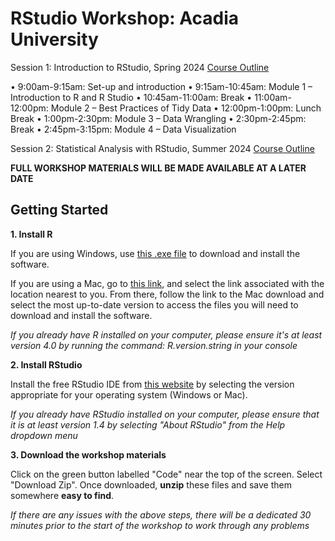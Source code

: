 # RStudio Workshop: Acadia University

Session 1: Introduction to RStudio, Spring 2024 [Course Outline](https://github.com/willsuther/Spring2024_AcadiaU_RWorkshop/blob/main/Session1CourseOuline.md)

•	9:00am-9:15am: Set-up and introduction
•	9:15am-10:45am: Module 1 – Introduction to R and R Studio
•	10:45am-11:00am: Break
•	11:00am-12:00pm: Module 2 – Best Practices of Tidy Data
•	12:00pm-1:00pm: Lunch Break
•	1:00pm-2:30pm: Module 3 – Data Wrangling
•	2:30pm-2:45pm: Break
•	2:45pm-3:15pm: Module 4 – Data Visualization

Session 2: Statistical Analysis with RStudio, Summer 2024 [Course Outline](https://github.com/willsuther/Summer2024_AcadiaU_RWorkshop/blob/main/Session2CourseOutline.md)

**FULL WORKSHOP MATERIALS WILL BE MADE AVAILABLE AT A LATER DATE**

## Getting Started

**1. Install R**

If you are using Windows, use [this .exe file](https://cran.r-project.org/bin/windows/base/release.htm) to download and install the software.

If you are using a Mac, go to [this link](https://cran.r-project.org/bin/windows/base/release.htm), and select the link associated with the location nearest to you. From there, follow the link to the Mac download and select the most up-to-date version to access the files you will need to download and install the software.

*If you already have R installed on your computer, please ensure it's at least version 4.0 by running the command: R.version.string in your console*

**2. Install RStudio**

Install the free RStudio IDE from [this website](https://posit.co/download/rstudio-desktop/#download) by selecting the version appropriate for your operating system (Windows or Mac).

*If you already have RStudio installed on your computer, please ensure that it is at least version 1.4 by selecting "About RStudio" from the Help dropdown menu*

**3. Download the workshop materials**

Click on the green button labelled "Code" near the top of the screen. Select "Download Zip". Once downloaded, **unzip** these files and save them somewhere **easy to find**.

*If there are any issues with the above steps, there will be a dedicated 30 minutes prior to the start of the workshop to work through any problems*
